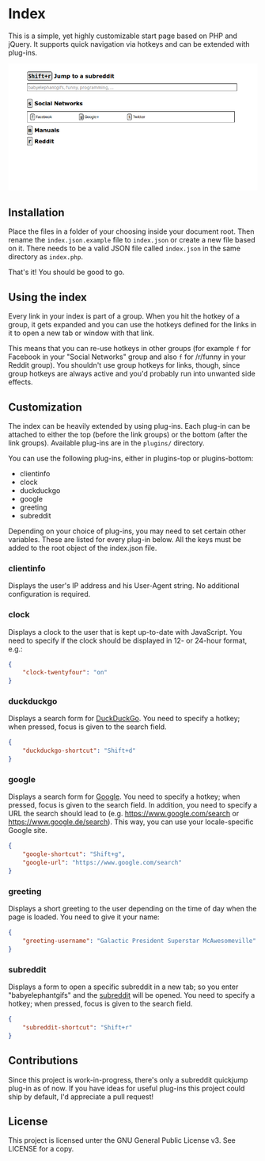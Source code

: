 # Index

This is a simple, yet highly customizable start page based on PHP and jQuery.
It supports quick navigation via hotkeys and can be extended with plug-ins.

![Screenshot](https://github.com/pille1842/index/raw/master/screenshot.png)

## Installation

Place the files in a folder of your choosing inside your document root.  Then
rename the `index.json.example` file to `index.json` or create a new file
based on it.  There needs to be a valid JSON file called `index.json` in the
same directory as `index.php`.

That's it!  You should be good to go.

## Using the index

Every link in your index is part of a group.  When you hit the hotkey of a
group, it gets expanded and you can use the hotkeys defined for the links in
it to open a new tab or window with that link.

This means that you can re-use hotkeys in other groups (for example `f` for
Facebook in your "Social Networks" group and also `f` for /r/funny in your
Reddit group).  You shouldn't use group hotkeys for links, though, since group
hotkeys are always active and you'd probably run into unwanted side effects.

## Customization

The index can be heavily extended by using plug-ins.  Each plug-in can be
attached to either the top (before the link groups) or the bottom (after the
link groups). Available plug-ins are in the `plugins/` directory.

You can use the following plug-ins, either in plugins-top or plugins-bottom:

- clientinfo
- clock
- duckduckgo
- google
- greeting
- subreddit

Depending on your choice of plug-ins, you may need to set certain other
variables. These are listed for every plug-in below.  All the keys must be
added to the root object of the index.json file.

### clientinfo

Displays the user's IP address and his User-Agent string.  No additional
configuration is required.

### clock

Displays a clock to the user that is kept up-to-date with JavaScript.  You
need to specify if the clock should be displayed in 12- or 24-hour format,
e.g.:

```json
{
    "clock-twentyfour": "on"
}
```

### duckduckgo

Displays a search form for [DuckDuckGo](https://duckduckgo.com/).  You need to
specify a hotkey; when pressed, focus is given to the search field.

```json
{
    "duckduckgo-shortcut": "Shift+d"
}
```

### google

Displays a search form for [Google](https://www.google.com/).  You need to
specify a hotkey; when pressed, focus is given to the search field.  In
addition, you need to specify a URL the search should lead to (e.g.
https://www.google.com/search or https://www.google.de/search). This way, you
can use your locale-specific Google site.

```json
{
    "google-shortcut": "Shift+g",
    "google-url": "https://www.google.com/search"
}
```

### greeting

Displays a short greeting to the user depending on the time of day when the
page is loaded. You need to give it your name:

```json
{
    "greeting-username": "Galactic President Superstar McAwesomeville"
}
```

### subreddit

Displays a form to open a specific subreddit in a new tab; so you enter
"babyelephantgifs" and the
[subreddit](https://www.reddit.com/r/babyelephantgifs) will be opened.  You
need to specify a hotkey; when pressed, focus is given to the search field.

```json
{
    "subreddit-shortcut": "Shift+r"
}
```

## Contributions

Since this project is work-in-progress, there's only a subreddit quickjump
plug-in as of now. If you have ideas for useful plug-ins this project could
ship by default, I'd appreciate a pull request!

## License

This project is licensed unter the GNU General Public License v3.  See LICENSE
for a copy.

